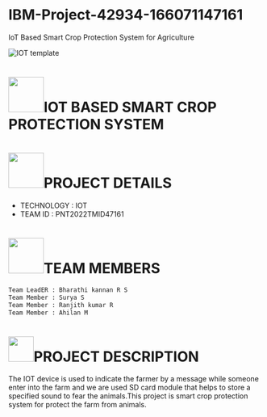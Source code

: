 # IBM-Project-42934-166071147161
IoT Based Smart Crop Protection System for Agriculture

![IOT  template](https://user-images.githubusercontent.com/111967006/196862001-ab4cc494-7953-4b24-8cd4-77cad4892b15.png)
#  <img src="https://user-images.githubusercontent.com/111967006/196871853-8fb86cd1-5f82-4ee3-8324-18f869edb5e6.gif" width="70px">IOT BASED SMART CROP PROTECTION SYSTEM
 
# <img src="https://user-images.githubusercontent.com/111967006/196880265-211ec703-bceb-4f63-818d-556411b6c687.gif" width="70px">PROJECT DETAILS
- TECHNOLOGY : IOT        
- TEAM ID : PNT2022TMID47161

# <img src="https://user-images.githubusercontent.com/111967006/196878301-921cc50a-e625-463e-ba13-1ca5e15d092c.gif" width="70px">TEAM MEMBERS

```sh
Team LeadER : Bharathi kannan R S
Team Member : Surya S 
Team Member : Ranjith kumar R 
Team Member : Ahilan M 


```

# <img src="https://user-images.githubusercontent.com/111967006/196875757-3b75075b-bdc4-4e24-85fd-ce7cca199cc1.gif" width="50px">PROJECT DESCRIPTION        
The IOT device is used to indicate the farmer by a message while someone enter into the farm and we are used SD card module that helps to store a specified sound to fear the animals.This project is smart crop protection system for protect the farm from animals. 






